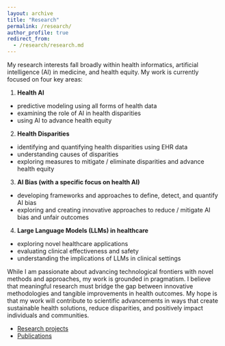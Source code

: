 ```yaml
---
layout: archive
title: "Research"
permalink: /research/
author_profile: true
redirect_from: 
  - /research/research.md
---
```


My research interests fall broadly within health informatics, artificial intelligence (AI) in medicine, and health equity. My work is currently focused on four key areas:

1. **Health AI**
  - predictive modeling using all forms of health data
  - examining the role of AI in health disparities
  - using AI to advance health equity

2. **Health Disparities**
  - identifying and quantifying health disparities using EHR data
  - understanding causes of disparities
  - exploring measures to mitigate / eliminate disparities and advance health equity

3. **AI Bias (with a specific focus on health AI)** 
  - developing frameworks and approaches to define, detect, and quantify AI bias
  - exploring and creating innovative approaches to reduce / mitigate AI bias and unfair outcomes


4. **Large Language Models (LLMs) in healthcare** 
  - exploring novel healthcare applications
  - evaluating clinical effectiveness and safety
  - understanding the implications of LLMs in clinical settings

While I am passionate about advancing technological frontiers with novel methods and approaches, my work is grounded in pragmatism. I believe that meaningful research must bridge the gap between innovative methodologies and tangible improvements in health outcomes. My hope is that my work will contribute to scientific advancements in ways that create sustainable health solutions, reduce disparities, and positively impact individuals and communities.

- [Research projects](.)
- [Publications](/research/publications/)